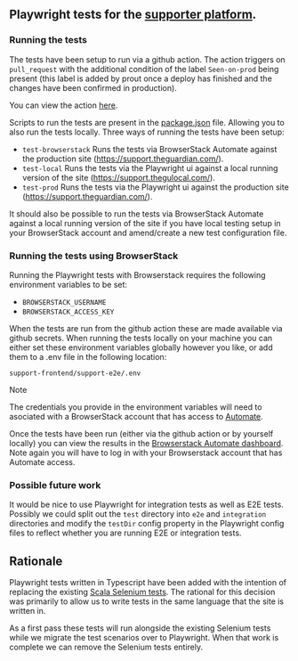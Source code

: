 ## Playwright tests for the [supporter platform](https://support.theguardian.com/).

### Running the tests

The tests have been setup to run via a github action. The action triggers on `pull_request` with the additional condition of the label `Seen-on-prod` being present (this label is added by prout once a deploy has finished and the changes have been confirmed in production).

You can view the action [here](../.github/workflows/playwright.yaml).

Scripts to run the tests are present in the [package.json](package.json) file. Allowing you to also run the tests locally. Three ways of running the tests have been setup:

- `test-browserstack` Runs the tests via BrowserStack Automate against the production site (https://support.theguardian.com/).
- `test-local` Runs the tests via the Playwright ui against a local running version of the site (https://support.thegulocal.com/).
- `test-prod` Runs the tests via the Playwright ui against the production site (https://support.theguardian.com/).

It should also be possible to run the tests via BrowserStack Automate against a local running version of the site if you have local testing setup in your BrowserStack account and amend/create a new test configuration file.

### Running the tests using BrowserStack

Running the Playwright tests with Browserstack requires the following environment variables to be set:

- `BROWSERSTACK_USERNAME`
- `BROWSERSTACK_ACCESS_KEY`

When the tests are run from the github action these are made available via github secrets. When running the tests locally on your machine you can either set these environment variables globally however you like, or add them to a .env file in the following location:

`support-frontend/support-e2e/.env`

> [!Note]
> The credentials you provide in the environment variables will need to asociated with a BrowserStack account that has access to [Automate](https://automate.browserstack.com).

Once the tests have been run (either via the github action or by yourself locally) you can view the results in the [Browserstack Automate dashboard](https://automate.browserstack.com/dashboard). Note again you will have to log in with your Browserstack account that has Automate access.

### Possible future work

It would be nice to use Playwright for integration tests as well as E2E tests. Possibly we could split out the `test` directory into `e2e` and `integration` directories and modify the `testDir` config property in the Playwright config files to reflect whether you are running E2E or integration tests.

## Rationale

Playwright tests written in Typescript have been added with the intention of replacing the existing [Scala Selenium tests](https://github.com/guardian/support-frontend/tree/main/support-frontend/test). The rational for this decision was primarily to allow us to write tests in the same language that the site is written in.

As a first pass these tests will run alongside the existing Selenium tests while we migrate the test scenarios over to Playwright. When that work is complete we can remove the Selenium tests entirely.
